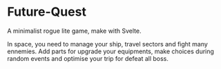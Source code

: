 # Future-Quest

A minimalist rogue lite game, make with Svelte.

In space, you need to manage your ship, travel sectors and fight many ennemies.
Add parts for upgrade your equipments, make choices during random events and optimise your trip for defeat all boss.
